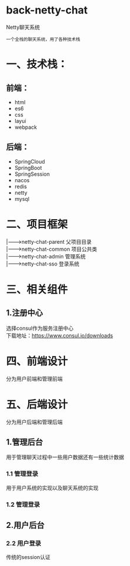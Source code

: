 # back-netty-chat

Netty聊天系统

    一个全栈的聊天系统，用了各种技术栈

# 一、技术栈：  
 
## 前端：

* html
* es6
* css
* layui
* webpack

## 后端：

* SpringCloud
* SpringBoot
* SpringSession
* nacos
* redis
* netty
* mysql

# 二、项目框架

|--->netty-chat-parent 父项目目录  
|--->netty-chat-common 项目公共类  
|--->netty-chat-admin 管理系统  
|--->netty-chat-sso 登录系统  



# 三、相关组件

## 1.注册中心


选择consul作为服务注册中心  
下载地址：https://www.consul.io/downloads

# 四、前端设计

分为用户前端和管理前端

# 五、后端设计

分为用户后端和管理后端

## 1.管理后台

用于管理聊天过程中一些用户数据还有一些统计数据

### 1.1 管理登录

用于用户系统的实现以及聊天系统的实现

### 1.2 管理登录



## 2.用户后台

### 2.2 用户登录

传统的session认证


